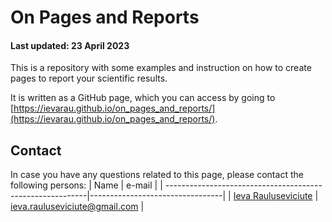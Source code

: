 # On Pages and Reports #

#### **Last updated:** 23 April 2023 ####

This is a repository with some examples and instruction on how to create pages to report your scientific results.

It is written as a GitHub page, which you can access by going to [https://ievarau.github.io/on_pages_and_reports/](https://ievarau.github.io/on_pages_and_reports/).

## Contact ##

In case you have any questions related to this page, please contact the following persons:
| Name                                                      | e-mail                          |
| ----------------------------------------------------------|---------------------------------|
| [Ieva Rauluseviciute](https://ievarau.github.io/)         | ieva.rauluseviciute@gmail.com |
